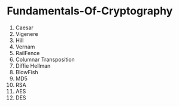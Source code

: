 # Fundamentals-Of-Cryptography
1) Caesar
2) Vigenere
3) Hill
4) Vernam
5) RailFence
6) Columnar Transposition
7) Diffie Hellman
8) BlowFish
9) MD5
10) RSA
11) AES
12) DES
